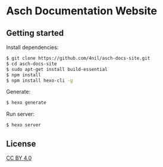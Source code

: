 # Asch Documentation Website

## Getting started

Install dependencies:

``` bash
$ git clone https://github.com/4nil/asch-docs-site.git
$ cd asch-docs-site
$ sudo apt-get install build-essential
$ npm install
$ npm install hexo-cli -g
```

Generate:

``` bash
$ hexo generate
```

Run server:

``` bash
$ hexo server
```

## License

[CC BY 4.0](http://creativecommons.org/licenses/by/4.0/)
